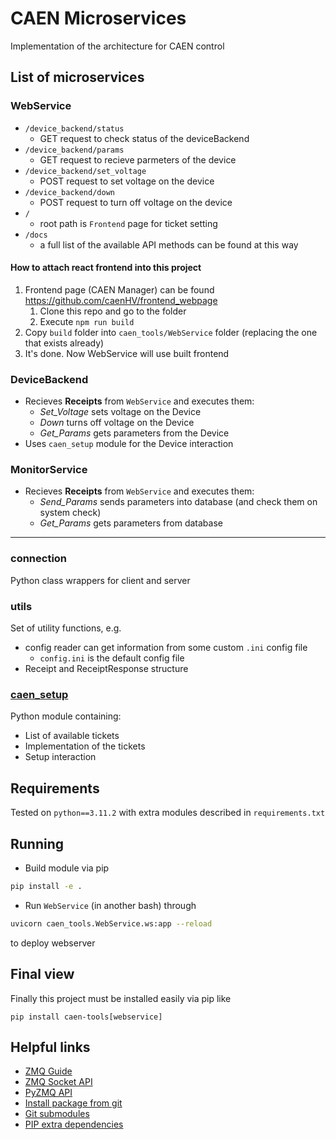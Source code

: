 # CAEN Microservices

Implementation of the architecture for CAEN control

## List of microservices

### WebService
* `/device_backend/status`
  * GET request to check status of the deviceBackend
* `/device_backend/params`
  * GET request to recieve parmeters of the device
* `/device_backend/set_voltage`
  * POST request to set voltage on the device
* `/device_backend/down`
  * POST request to turn off voltage on the device
* `/`
  * root path is `Frontend` page for ticket setting
* `/docs`
  * a full list of the available API methods can be found 
  at this way

#### How to attach react frontend into this project
1. Frontend page (CAEN Manager) can be found https://github.com/caenHV/frontend_webpage
    1. Clone this repo and go to the folder
    1. Execute `npm run build`
1. Copy `build` folder into `caen_tools/WebService` folder (replacing the one that exists already)
1. It's done. Now WebService will use built frontend

### DeviceBackend
* Recieves **Receipts** from `WebService` and executes them:
  * *Set_Voltage* sets voltage on the Device
  * *Down* turns off voltage on the Device
  * *Get_Params* gets parameters from the Device
* Uses `caen_setup` module for the Device interaction

### MonitorService
* Recieves **Receipts** from `WebService` and executes them:
  * *Send_Params* sends parameters into database (and check them on system check)
  * *Get_Params* gets parameters from database

__________

### connection
Python class wrappers for client and server

### utils
Set of utility functions, e.g.
* config reader can get information from some custom `.ini` config file
  * `config.ini` is the default config file
* Receipt and ReceiptResponse structure

### [caen_setup](https://github.com/caenHV/Setup)
Python module containing:
* List of available tickets
* Implementation of the tickets
* Setup interaction

## Requirements
Tested on `python==3.11.2` with extra modules described in `requirements.txt`

## Running

* Build module via pip
```bash
pip install -e .
```
* Run `WebService` (in another bash) through 
```bash
uvicorn caen_tools.WebService.ws:app --reload
```
to deploy webserver

## Final view
Finally this project must be installed easily via pip like

```pip install caen-tools[webservice]```

## Helpful links
* [ZMQ Guide](https://zguide.zeromq.org/)
* [ZMQ Socket API](https://zeromq.org/socket-api/)
* [PyZMQ API](https://pyzmq.readthedocs.io/en/latest/api/zmq.html)
* [Install package from git](https://github.com/pypa/pip/issues/6548)
* [Git submodules](https://git-scm.com/book/ru/v2/%D0%98%D0%BD%D1%81%D1%82%D1%80%D1%83%D0%BC%D0%B5%D0%BD%D1%82%D1%8B-Git-%D0%9F%D0%BE%D0%B4%D0%BC%D0%BE%D0%B4%D1%83%D0%BB%D0%B8)
* [PIP extra dependencies](https://setuptools.pypa.io/en/latest/userguide/dependency_management.html)